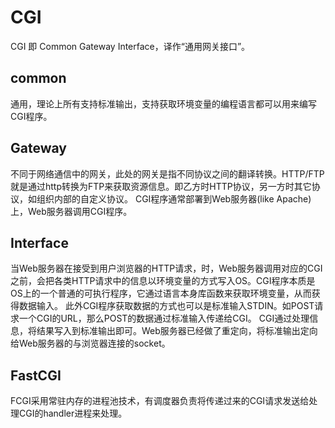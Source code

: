 # CGI
CGI 即 Common Gateway Interface，译作“通用网关接口”。

## common
通用，理论上所有支持标准输出，支持获取环境变量的编程语言都可以用来编写CGI程序。
## Gateway
不同于网络通信中的网关，此处的网关是指不同协议之间的翻译转换。HTTP/FTP就是通过http转换为FTP来获取资源信息。即乙方时HTTP协议，另一方时其它协议，如组织内部的自定义协议。
CGI程序通常部署到Web服务器(like Apache)上，Web服务器调用CGI程序。
## Interface
当Web服务器在接受到用户浏览器的HTTP请求，时，Web服务器调用对应的CGI之前，会把各类HTTP请求中的信息以环境变量的方式写入OS。CGI程序本质是OS上的一个普通的可执行程序，它通过语言本身库函数来获取环境变量，从而获得数据输入。
此外CGI程序获取数据的方式也可以是标准输入STDIN。如POST请求一个CGI的URL，那么POST的数据通过标准输入传递给CGI。
CGI通过处理信息，将结果写入到标准输出即可。Web服务器已经做了重定向，将标准输出定向给Web服务器的与浏览器连接的socket。

## FastCGI
FCGI采用常驻内存的进程池技术，有调度器负责将传递过来的CGI请求发送给处理CGI的handler进程来处理。
